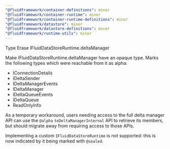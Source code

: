 ```yaml
---
"@fluidframework/container-definitions": minor
"@fluidframework/container-runtime": minor
"@fluidframework/container-runtime-definitions": minor
"@fluidframework/datastore": minor
"@fluidframework/datastore-definitions": minor
"@fluidframework/runtime-utils": minor
---
```


Type Erase IFluidDataStoreRuntime.deltaManager

Make IFluidDataStoreRuntime.deltaManager have an opaque type.
Marks the following types which were reachable from it as alpha:

-   IConnectionDetails
-   IDeltaSender
-   IDeltaManagerEvents
-   IDeltaManager
-   IDeltaQueueEvents
-   IDeltaQueue
-   ReadOnlyInfo

As a temporary workaround, users needing access to the full delta manager API can use the `@alpha` `toDeltaManagerInternal` API to retrieve its members, but should migrate away from requiring access to those APIs.

Implementing a custom `IFluidDataStoreRuntime` is not supported: this is now indicated by it being marked with `@sealed`.
